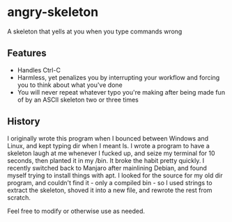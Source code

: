 # angry-skeleton
A skeleton that yells at you when you type commands wrong

## Features
- Handles Ctrl-C
- Harmless, yet penalizes you by interrupting your workflow and forcing you to think about what you've done
- You will never repeat whatever typo you're making after being made fun of by an ASCII skeleton two or three times

## History
I originally wrote this program when I bounced between Windows and Linux, and kept typing dir when I meant ls. I wrote a program to have a skeleton laugh at me whenever I fucked up, and seize my terminal for 10 seconds, then planted it in my /bin. It broke the habit pretty quickly. 
I recently switched back to Manjaro after mainlining Debian, and found myself trying to install things with apt. I looked for the source for my old dir program, and couldn't find it - only a compiled bin - so I used strings to extract the skeleton, shoved it into a new file, and rewrote the rest from scratch. 

Feel free to modify or otherwise use as needed. 
